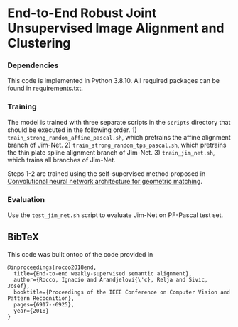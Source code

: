 # End-to-End Robust Joint Unsupervised Image Alignment and Clustering

### Dependencies

This code is implemented in Python 3.8.10. All required packages can be found in requirements.txt.

### Training

The model is trained with three separate scripts in the `scripts` directory that should be executed in the following order. 1) `train_strong_random_affine_pascal.sh`, which pretrains the affine alignment branch of Jim-Net. 2) `train_strong_random_tps_pascal.sh`, which pretrains the thin plate spline alignment branch of Jim-Net. 3) `train_jim_net.sh`, which trains all branches of Jim-Net.

Steps 1-2 are trained using the self-supervised method proposed in [Convolutional neural network architecture for geometric matching](http://www.di.ens.fr/willow/research/cnngeometric/).

### Evaluation

Use the `test_jim_net.sh` script to evaluate Jim-Net on PF-Pascal test set. 

## BibTeX 

This code was built ontop of the code provided in
````
@inproceedings{rocco2018end,
  title={End-to-end weakly-supervised semantic alignment},
  author={Rocco, Ignacio and Arandjelovi{\'c}, Relja and Sivic, Josef},
  booktitle={Proceedings of the IEEE Conference on Computer Vision and Pattern Recognition},
  pages={6917--6925},
  year={2018}
}
````


